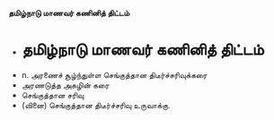 **தமிழ்நாடு மாணவர் கணினித் திட்டம்**
- # தமிழ்நாடு மாணவர் கணினித் திட்டம்
- n. அரணைச் சூழ்ந்துள்ள செங்குத்தான திடீர்ச்சரிவுக்கரை
- அரணடுத்த அகழின் கரை
- செங்குத்தான சரிவு
- (வினை) செங்குத்தான திடீர்ச்சரிவு உருவாக்கு.

